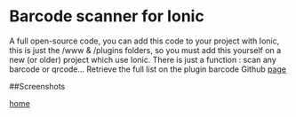 # Barcode scanner for Ionic

A full open-source code, you can add this code to your project with Ionic, this is just the /www & /plugins folders, so you must add this yourself on a new (or older) project which use Ionic. There is just a function : scan any barcode or qrcode... Retrieve the full list on the plugin barcode Github [page](https://github.com/zxing/zxing)

##Screenshots

[home](!http://i.imgur.com/mwKxnON.png)

